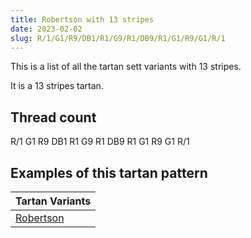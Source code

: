 ```yaml
---
title: Robertson with 13 stripes
date: 2023-02-02
slug: R/1/G1/R9/DB1/R1/G9/R1/DB9/R1/G1/R9/G1/R/1
---
```

This is a list of all the tartan sett variants with 13 stripes.

It is a 13 stripes tartan.


## Thread count
R/1 G1 R9 DB1 R1 G9 R1 DB9 R1 G1 R9 G1 R/1

## Examples of this tartan pattern

| Tartan Variants |
|---------------|
| [Robertson](/variants/r/1/g1/r9/db1/r1/g9/r1/db9/r1/g1/r9/g1/r/1-db000064-g004c00-rc80000)||
